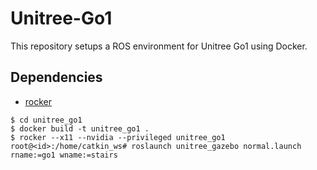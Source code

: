 # Unitree-Go1

This repository setups a ROS environment for Unitree Go1 using Docker.

## Dependencies

- [rocker](https://github.com/osrf/rocker)

```console
$ cd unitree_go1
$ docker build -t unitree_go1 .
$ rocker --x11 --nvidia --privileged unitree_go1
root@<id>:/home/catkin_ws# roslaunch unitree_gazebo normal.launch rname:=go1 wname:=stairs
```
